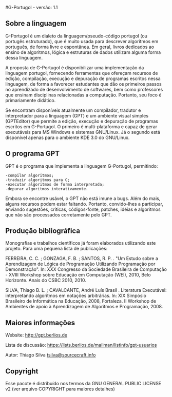 #G-Portugol - versão: 1.1

## Sobre a linguagem

  G-Portugol é um dialeto da linguagem/pseudo-código portugol (ou
  portugês estruturado), que é muito usada para descrever algoritmos em
  português, de forma livre e espontânea. Em geral, livros dedicados ao ensino
  de algoritmos, lógica e estruturas de dados utilizam alguma forma
  dessa linguagem.

  A proposta de G-Portugol é disponibilizar uma implementação da
  linguagem portugol, fornecendo ferramentas que ofereçam recursos de edição,
  compilação, execução e depuração de programas escritos nessa linguagem, de
  forma a favorecer estudantes que dão os primeiros passos no aprendizado de
  desenvolvimento de softwares, bem como professores que ensinam disciplinas
  relacionadas a computação. Portanto, seu foco é primariamente didático.

  Se encontram disponíveis atualmente um compilador, tradutor e interpretador
  para a linguagem (GPT) e um ambiente visual simples (GPTEditor) que permite
  a edição, execução e depuração de programas escritos em G-Portugol. O
  primeiro é multi-plataforma e capaz de gerar executáveis para MS Windows e
  sistemas GNU/Linux. Já o segundo está disponível apenas para o ambiente KDE
  3.0 do GNU/Linux.

## O programa GPT

  GPT é o programa que implementa a linguagem G-Portugol, permitindo:

    -compilar algoritmos;
    -traduzir algoritmos para C;
    -executar algoritmos de forma interpretada;
    -depurar algoritmos interativamente.


  Embora se encontre usável, o GPT não está imune a bugs. Além do mais,
  alguns recursos podem estar faltando. Portanto, convido-lhes a participar,
  enviando sugestões, críticas, códigos-fonte, patches, idéias e algoritmos que
  não são processados corretamente pelo GPT.

## Produção bibliográfica

  Monografias e trabalhos científicos já foram elaborados utilizando este
  projeto. Para uma pequena lista de publicações:

  FERREIRA, C. C. ; GONZAGA, F. B. ; SANTOS, R. P. . "Um Estudo sobre a
  Aprendizagem de Lógica de Programação Utilizando Programação por
  Demonstração". In: XXX Congresso da Sociedade Brasileira de Computação -
  XVIII Workshop sobre Educação em Computação (WEI), 2010, Belo
  Horizonte. Anais do CSBC 2010, 2010.

  SILVA, Thiago B. L. ; CAVALCANTE, André Luís Brasil . Literatura Executável:
  interpretando algoritmos em notações arbitrárias. In: XIX Simpósio
  Brasileiro de Informática na Educação, 2008, Fortaleza. II Workshop de
  Ambientes de apoio à Aprendizagem de Algoritmos e Programação, 2008.


## Maiores informações

  Website: http://gpt.berlios.de

  Lista de discussão: https://lists.berlios.de/mailman/listinfo/gpt-usuarios

  Autor: Thiago Silva <tsilva@sourcecraft.info>

## Copyright

 Esse pacote é distribuído nos termos da GNU GENERAL PUBLIC LICENSE v2
 (ver arquivo COPYRIGHT para maiores detalhes)
